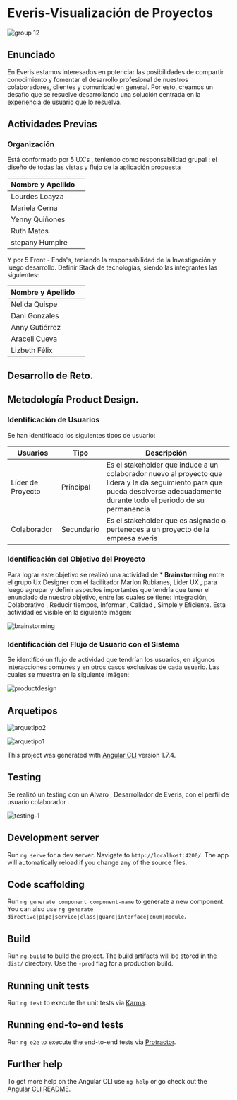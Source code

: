 # Everis-Visualización de Proyectos

![group 12](https://user-images.githubusercontent.com/32305619/38673228-548aaa38-3e16-11e8-802e-8acfc23de89b.png)

## Enunciado
En Everis estamos interesados en potenciar las posibilidades de compartir conocimiento y fomentar el desarrollo profesional de nuestros colaboradores, clientes y comunidad en general. Por esto, creamos un desafío que se resuelve desarrollando una solución centrada en la experiencia de usuario que lo resuelva.


## Actividades Previas

### Organización

Está conformado por 5 UX's , teniendo como responsabilidad grupal : el diseño de todas las vistas y flujo de la aplicación propuesta 

| Nombre y Apellido  |   |  
| ---- | ---- |
| Lourdes Loayza |  |
| Mariela Cerna | |
| Yenny Quiñones | |
| Ruth Matos |  |
| stepany Humpire | |

Y por 5 Front - Ends's, teniendo la responsabilidad de la Investigación y luego desarrollo. Definir Stack de tecnologías, siendo
las integrantes las siguientes:

| Nombre y Apellido  |   |  
| ---- | ---- |
| Nelida Quispe|  |
| Dani Gonzales | |
| Anny Gutiérrez | |
| Araceli Cueva |  |
| Lizbeth Félix | |


## Desarrollo de Reto.

## Metodología Product Design.



### Identificación de Usuarios

Se han identificado los siguientes tipos de usuario:

| Usuarios |Tipo| Descripción|
| ---- | ---- |---- |
| Líder de Proyecto | Principal| Es el stakeholder que induce  a un colaborador nuevo al  proyecto que lidera y le da seguimiento para que pueda desolverse adecuadamente durante todo el periodo de su permanencia|
| Colaborador | Secundario| Es el stakeholder que es asignado o perteneces a un proyecto de la empresa everis|

### Identificación del Objetivo del Proyecto

Para lograr este objetivo se realizó una actividad de * **Brainstorming** entre el grupo Ux Designer con el facilitador Marlon Rubianes, Lider UX , para luego agrupar y definir aspectos importantes que tendría que tener el enunciado de nuestro objetivo, entre las cuales se tiene: Integración, Colaborativo , Reducir tiempos, Informar , Calidad , Simple y Eficiente.   Esta actividad es visible en la siguiente imágen:

![brainstorming](https://user-images.githubusercontent.com/32305619/38677151-feab766c-3e22-11e8-85e5-60ce6f3e2ad9.png)


### Identificación del Flujo de Usuario con el Sistema 
Se identificó un flujo de actividad que tendrían los usuarios, en algunos interacciones comunes y en otros casos exclusivas de cada usuario. Las cuales se muestra en la siguiente imágen:

![productdesign](https://user-images.githubusercontent.com/32305619/38677187-1cebb538-3e23-11e8-9a84-c6025ce14991.png)


## Arquetipos

![arquetipo2](https://user-images.githubusercontent.com/32305619/38676857-fb6c7dbc-3e21-11e8-9854-a1f820d080e7.jpg)

![arquetipo1](https://user-images.githubusercontent.com/32305619/38676911-27a2e998-3e22-11e8-931a-59cd61e80c63.jpg)

This project was generated with [Angular CLI](https://github.com/angular/angular-cli) version 1.7.4.

## Testing

Se realizó un testing con un Alvaro , Desarrollador de Everis, con el perfil de usuario colaborador .


![testing-1](https://user-images.githubusercontent.com/31896385/38692224-bd8fa466-3e48-11e8-9751-a16e74fb4c6a.png)


## Development server

Run `ng serve` for a dev server. Navigate to `http://localhost:4200/`. The app will automatically reload if you change any of the source files.

## Code scaffolding

Run `ng generate component component-name` to generate a new component. You can also use `ng generate directive|pipe|service|class|guard|interface|enum|module`.

## Build

Run `ng build` to build the project. The build artifacts will be stored in the `dist/` directory. Use the `-prod` flag for a production build.

## Running unit tests

Run `ng test` to execute the unit tests via [Karma](https://karma-runner.github.io).

## Running end-to-end tests

Run `ng e2e` to execute the end-to-end tests via [Protractor](http://www.protractortest.org/).

## Further help

To get more help on the Angular CLI use `ng help` or go check out the [Angular CLI README](https://github.com/angular/angular-cli/blob/master/README.md).

